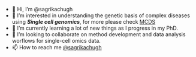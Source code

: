 - 👋 Hi, I’m @sagrikachugh
- 👀 I’m interested in understanding the genetic basis of complex diseases using <b><i> Single cell genomics</i></b>, for more please check [MCDS](https://science.unimelb.edu.au/mcds/education-and-training/for-students/doctoral-academy/sagrika-chugh)
- 🌱 I’m currently learning a lot of new things as I progress in my PhD.
- 💞️ I’m looking to collaborate on method development and data analysis worflows for single-cell omics data.
- 📫 How to reach me [@sagrikachugh](https://twitter.com/sagrikachugh)
<!---
sagrikachugh/sagrikachugh is a ✨ special ✨ repository because its `README.md` (this file) appears on your GitHub profile.
You can click the Preview link to take a look at your changes.
--->
